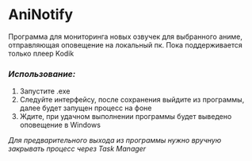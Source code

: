 # **AniNotify**

Программа для мониторинга новых озвучек для выбранного аниме, отправляющая оповещение на локальный пк. Пока поддерживается только плеер Kodik

### *Использование:*

1) Запустите .exe
2) Следуйте интерфейсу, после сохранения выйдите из программы, далее будет запущен процесс на фоне
3) Ждите, при удачном выполнении программы будет выведено оповещение в Windows

*Для предварительного выхода из программы нужно вручную закрывать процесс через Task Manager* 


